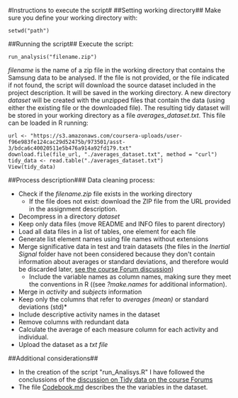 #Instructions to execute the script#
##Setting working directory##
Make sure you define your working directory with: 
```
setwd("path")
```
##Running the script##
Execute the script:
```
run_analysis("filename.zip")
```
*filename* is the name of a zip file in the working directory that contains the Samsung data to be analysed. If the file is not provided, or the file indicated if not found, the script will download the source dataset included in the project description. It will be saved in the working directory. 
A new directory *dataset* will be created with the unzipped files that contain the data (using either the existing file or the downloaded file).
The resulting tidy dataset will be stored in your working directory as a file *averages_dataset.txt*. This file can be loaded in R running: 
```
url <- "https://s3.amazonaws.com/coursera-uploads/user-f96e983fe124cac29d52475b/973501/asst-3/bdca6c40020511e5b476a914a92fd179.txt"
download.file(file_url, "./averages_dataset.txt", method = "curl")
tidy_data <- read.table("./averages_dataset.txt")
View(tidy_data)
```
##Process description###
Data cleaning process:
* Check if the *filename.zip* file exists in the working directory
    * If the file does not exist: download the ZIP file from the URL provided in the assignment description.
* Decompress in a directory *dataset*
* Keep only data files (move README and INFO files to parent directory)
* Load all data files in a list of tables, one element for each file
* Generate list element names using file names without extensions
* Merge significative data in test and train datasets (the files in the *Inertial Signal* folder have not been considered because they don't contain information about averages or standard deviations, and therefore would be discarded later, [see the course Forum discussion](https://class.coursera.org/getdata-014/forum/thread?thread_id=30))
    * Include the variable names as column names, making sure they meet the conventions in R ((see *?make.names* for additional information).
* Merge in *activity* and *subjects* information
* Keep only the columns that refer to *averages (mean)* or standard deviations (std)*
* Include descriptive activity names in the dataset
* Remove columns with redundant data
* Calculate the average of each measure column for each activity and individual.
* Upload the dataset as a *txt file*

##Additional considerations##
* In the creation of the script "run_Analisys.R" I have followed the conclussions of the [discussion on Tidy data on the course Forums](https://class.coursera.org/getdata-014/forum/thread?thread_id=31)
* The file [Codebook.md](https://github.com/inesvidal/get-data-course-project/blob/master/CodeBook.md) describes the the variables in the dataset.
